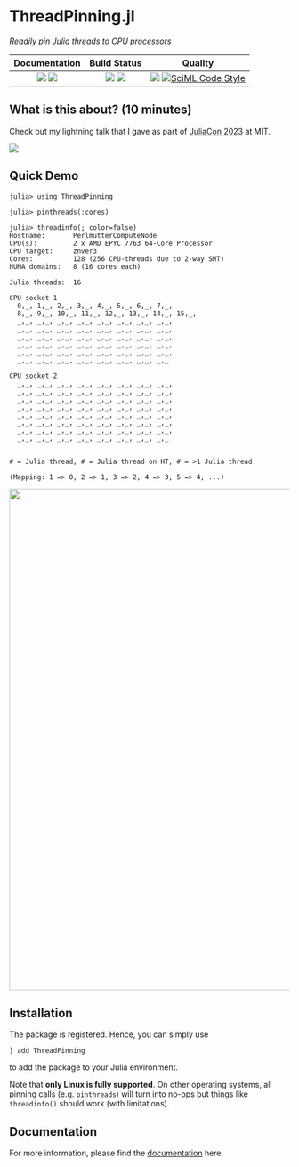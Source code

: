 # ThreadPinning.jl

[docs-dev-img]: https://img.shields.io/badge/docs-dev-blue.svg
[docs-dev-url]: https://carstenbauer.github.io/ThreadPinning.jl/dev

[docs-stable-img]: https://img.shields.io/badge/docs-stable-blue.svg
[docs-stable-url]: https://carstenbauer.github.io/ThreadPinning.jl/stable

[ci-img]: https://github.com/carstenbauer/ThreadPinning.jl/actions/workflows/CI.yml/badge.svg?branch=main
[ci-url]: https://github.com/carstenbauer/ThreadPinning.jl/actions/workflows/CI.yml?query=branch%3Amain

[cov-img]: https://codecov.io/gh/carstenbauer/ThreadPinning.jl/branch/main/graph/badge.svg?token=Ze61CbGoO5
[cov-url]: https://codecov.io/gh/carstenbauer/ThreadPinning.jl

[lifecycle-img]: https://img.shields.io/badge/lifecycle-stable-black.svg

[code-style-img]: https://img.shields.io/badge/code%20style-blue-4495d1.svg
[code-style-url]: https://github.com/invenia/BlueStyle

<!--
![Lifecycle](https://img.shields.io/badge/lifecycle-maturing-blue.svg)
![Lifecycle](https://img.shields.io/badge/lifecycle-stable-green.svg)
![Lifecycle](https://img.shields.io/badge/lifecycle-retired-orange.svg)
![Lifecycle](https://img.shields.io/badge/lifecycle-archived-red.svg)
![Lifecycle](https://img.shields.io/badge/lifecycle-dormant-blue.svg)
![Lifecycle](https://img.shields.io/badge/lifecycle-experimental-orange.svg)
-->

*Readily pin Julia threads to CPU processors*

| **Documentation**                                                               | **Build Status**                                                                                |  **Quality**                                                                                |
|:-------------------------------------------------------------------------------:|:-----------------------------------------------------------------------------------------------:|:-----------------------------------------------------------------------------------------------:|
| [![][docs-stable-img]][docs-stable-url] [![][docs-dev-img]][docs-dev-url] | [![][ci-img]][ci-url] [![][cov-img]][cov-url] | ![][lifecycle-img] [![SciML Code Style](https://img.shields.io/static/v1?label=code%20style&message=SciML&color=9558b2&labelColor=389826)](https://github.com/SciML/SciMLStyle) |

## What is this about? (10 minutes)

Check out my lightning talk that I gave as part of [JuliaCon 2023](https://juliacon.org/2023/) at MIT.

[![](https://img.youtube.com/vi/6Whc9XtlCC0/0.jpg)](https://youtu.be/6Whc9XtlCC0)

## Quick Demo

```julia-repl
julia> using ThreadPinning

julia> pinthreads(:cores)

julia> threadinfo(; color=false)
Hostname:       PerlmutterComputeNode
CPU(s):         2 x AMD EPYC 7763 64-Core Processor
CPU target:     znver3
Cores:          128 (256 CPU-threads due to 2-way SMT)
NUMA domains:   8 (16 cores each)

Julia threads:  16

CPU socket 1
  0,_, 1,_, 2,_, 3,_, 4,_, 5,_, 6,_, 7,_, 
  8,_, 9,_, 10,_, 11,_, 12,_, 13,_, 14,_, 15,_, 
  _,_, _,_, _,_, _,_, _,_, _,_, _,_, _,_, 
  _,_, _,_, _,_, _,_, _,_, _,_, _,_, _,_, 
  _,_, _,_, _,_, _,_, _,_, _,_, _,_, _,_, 
  _,_, _,_, _,_, _,_, _,_, _,_, _,_, _,_, 
  _,_, _,_, _,_, _,_, _,_, _,_, _,_, _,_, 
  _,_, _,_, _,_, _,_, _,_, _,_, _,_, _,_

CPU socket 2
  _,_, _,_, _,_, _,_, _,_, _,_, _,_, _,_, 
  _,_, _,_, _,_, _,_, _,_, _,_, _,_, _,_, 
  _,_, _,_, _,_, _,_, _,_, _,_, _,_, _,_, 
  _,_, _,_, _,_, _,_, _,_, _,_, _,_, _,_, 
  _,_, _,_, _,_, _,_, _,_, _,_, _,_, _,_, 
  _,_, _,_, _,_, _,_, _,_, _,_, _,_, _,_, 
  _,_, _,_, _,_, _,_, _,_, _,_, _,_, _,_, 
  _,_, _,_, _,_, _,_, _,_, _,_, _,_, _,_


# = Julia thread, # = Julia thread on HT, # = >1 Julia thread

(Mapping: 1 => 0, 2 => 1, 3 => 2, 4 => 3, 5 => 4, ...)
```

<img src="https://github.com/carstenbauer/ThreadPinning.jl/raw/main/docs/src/examples/threadinfo_pinned.png" width=900px>

## Installation

The package is registered. Hence, you can simply use
```
] add ThreadPinning
```
to add the package to your Julia environment.

Note that **only Linux is fully supported**. On other operating systems, all pinning calls (e.g. `pinthreads`) will turn into no-ops but things like `threadinfo()` should work (with limitations).

## Documentation

For more information, please find the [documentation](https://carstenbauer.github.io/ThreadPinning.jl/stable) here.
